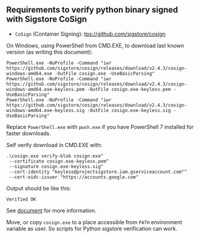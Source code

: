 ## Requirements to verify python binary signed with Sigstore CoSign

- `CoSign` (Container Signing): <tps://github.com/sigstore/cosign>

On Windows, using PowerShell from CMD.EXE, to download last known version (as
writing this document):

```
PowerShell.exe -NoProfile -Command "iwr https://github.com/sigstore/cosign/releases/download/v2.4.3/cosign-windows-amd64.exe -OutFile cosign.exe -UseBasicParsing"
PowerShell.exe -NoProfile -Command "iwr https://github.com/sigstore/cosign/releases/download/v2.4.3/cosign-windows-amd64.exe-keyless.pem -OutFile cosign.exe-keyless.pem -UseBasicParsing"
PowerShell.exe -NoProfile -Command "iwr https://github.com/sigstore/cosign/releases/download/v2.4.3/cosign-windows-amd64.exe-keyless.sig -OutFile cosign.exe-keyless.sig -UseBasicParsing"
```

Replace `PowerShell.exe` with  `pwsh.exe` if you have PowerShell 7 installed
for faster downloads.

Self verify download in CMD.EXE with:

```dosbatch
.\cosign.exe verify-blob cosign.exe^
 --certificate cosign.exe-keyless.pem^
 --signature cosign.exe-keyless.sig^
 --cert-identity "keyless@projectsigstore.iam.gserviceaccount.com"^
 --cert-oidc-issuer "https://accounts.google.com"
```

Output should be like this:

```
Verified OK
```

See [document](https://docs.sigstore.dev/cosign/signing/signing_with_blobs/)
for more information.

Move, or copy `cosign.exe` to a place accessible from `PATH` environment
variable as user. So scripts for Python sigstore verification can work.
